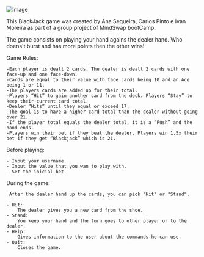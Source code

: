 ![image](https://user-images.githubusercontent.com/108729772/186383709-f96e0d04-e99e-44ba-ada1-c27b9fb7f3ce.png)

This BlackJack game was created by Ana Sequeira, Carlos Pinto e Ivan Moreira as part of a group project of MindSwap bootCamp. 

The game consists on playing your hand agains the dealer hand. 
Who doens't burst and has more points then the other wins!

Game Rules:

    -Each player is dealt 2 cards. The dealer is dealt 2 cards with one face-up and one face-down.
    -Cards are equal to their value with face cards being 10 and an Ace being 1 or 11.
    -The players cards are added up for their total.
    -Players “Hit” to gain another card from the deck. Players “Stay” to keep their current card total.
    -Dealer “Hits” until they equal or exceed 17.
    -The goal is to have a higher card total than the dealer without going over 21.
    -If the player total equals the dealer total, it is a “Push” and the hand ends.
    -Players win their bet if they beat the dealer. Players win 1.5x their bet if they get “Blackjack” which is 21.

Before playing:

    - Input your username.
    - Input the value that you wan to play with.
    - Set the inicial bet.
    
During the game:

     After the dealer hand up the cards, you can pick "Hit" or "Stand".
     
    - Hit:
        The dealer gives you a new card from the shoe.
    - Stand:
        You keep your hand and the turn goes to other player or to the dealer.
    - Help: 
        Gives information to the user about the commands he can use.
    - Quit: 
        Closes the game.
